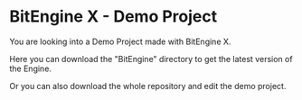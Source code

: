 # BitEngine X - Demo Project

You are looking into a Demo Project made with BitEngine X.

Here you can download the "BitEngine" directory to get the latest version of the Engine.

Or you can also download the whole repository and edit the demo project.